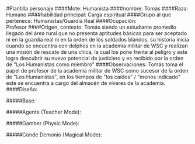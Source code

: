 #Plantilla personaje
####Mote:
Humanista
####nombre:
Tomás
####Raza:
Humano
####habilidad principal:
Carga espiritual
####Grupo al que pertenece:
Humanistas/Guardia Real
####Ocupación:  
Profesor
####Origen, contexto:
Tomás siendo un estudiante promedio llegado del área rural que no presenta aptitudes básicas para ser aceptado ni en la guardia real ni en la orden de los soldados blandos, su historia inicia cuando se encuentra con delphos en la academia militar de WSC y realizan una misión de rescate de una chica, la cual los pone frente al peligro y este logra descubrir su nuevo potencial de justiciero y es recibido por la orden de "Los Humanistas como miembro"
####Observaciones:
Tomás toma el papel de profesor de la academia militar de WSC como sucesor de la orden de "Los Humanistas", en los tiempos de "los caídos" / "menos indicado" este se encuentra a cargo del almacén de víveres de la academia.
####Diseño:

#####Base:


#####Agente (Teacher Mode):


#####Gamber (Physic Mode): 


#####Conde Demonio (Magical Mode):
